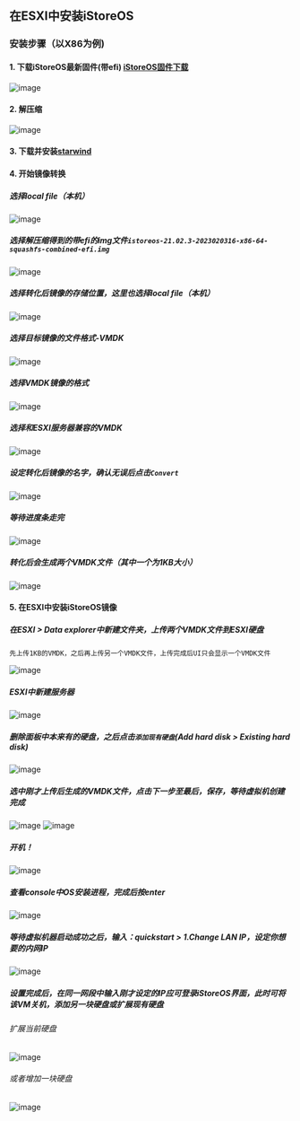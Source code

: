 ## 在ESXI中安装iStoreOS
### 安装步骤（以X86为例)
#### 1. 下载iStoreOS最新固件(带efi) [iStoreOS固件下载](https://fw.koolcenter.com/iStoreOS/)
![image](https://user-images.githubusercontent.com/96930989/219864379-cf8b5cf9-b405-42bb-a3e7-327572315556.png)

#### 2. 解压缩
![image](https://user-images.githubusercontent.com/96930989/219864404-87b34db2-0013-4ca1-b2a9-378969a2ea1f.png)

#### 3. 下载并安装[starwind](https://www.starwindsoftware.com/starwind-v2v-converter)

#### 4. 开始镜像转换
##### 选择local file（本机）
![image](https://user-images.githubusercontent.com/96930989/219864428-07fdb314-4289-4a08-afbb-d887968acbb4.png)

##### 选择解压缩得到的带efi的img文件`istoreos-21.02.3-2023020316-x86-64-squashfs-combined-efi.img`
![image](https://user-images.githubusercontent.com/96930989/219870281-bc6989d8-86ba-4e6c-a9f2-080a79664fe0.png)

##### 选择转化后镜像的存储位置，这里也选择local file（本机）
![image](https://user-images.githubusercontent.com/96930989/219864539-f362fe62-878a-40f4-a71d-e53dd84f39c1.png)

##### 选择目标镜像的文件格式-VMDK
![image](https://user-images.githubusercontent.com/96930989/219864543-9e6fd19c-f9c8-4866-b47a-b84e70d8a4ef.png)

##### 选择VMDK镜像的格式
![image](https://user-images.githubusercontent.com/96930989/219864545-6b3e6a18-b263-40c4-9d9f-33444a414f36.png)

##### 选择和ESXI服务器兼容的VMDK
![image](https://user-images.githubusercontent.com/96930989/219864547-d79abe18-1d75-4e2e-b09c-74492477a3b5.png)

##### 设定转化后镜像的名字，确认无误后点击`Convert`
![image](https://user-images.githubusercontent.com/96930989/219864550-52a96f0b-fa5f-4eb4-9787-23786340f723.png)

##### 等待进度条走完
![image](https://user-images.githubusercontent.com/96930989/219865818-d588b1a5-c226-4201-96fb-73e7af31a00f.png)

##### 转化后会生成两个VMDK文件（其中一个为1KB大小）
![image](https://user-images.githubusercontent.com/96930989/219865831-da068072-d6b4-4da8-ae63-76ed5713b776.png)

#### 5. 在ESXI中安装iStoreOS镜像
##### 在ESXI > Data explorer中新建文件夹，上传两个VMDK文件到ESXI硬盘
```
先上传1KB的VMDK，之后再上传另一个VMDK文件，上传完成后UI只会显示一个VMDK文件
```
![image](https://user-images.githubusercontent.com/96930989/219865969-74d18109-b83f-46be-9270-a4c84b7a36a9.png)

##### ESXI中新建服务器
![image](https://user-images.githubusercontent.com/96930989/219866018-548725e1-3505-4f83-96b5-0327d8759fbc.png)

##### 删除面板中本来有的硬盘，之后点击`添加现有硬盘`(Add hard disk > Existing hard disk)
![image](https://user-images.githubusercontent.com/96930989/219866081-eb013e3a-7856-447f-b3f2-68b76d0385d7.png)

##### 选中刚才上传后生成的VMDK文件，点击下一步至最后，保存，等待虚拟机创建完成
![image](https://user-images.githubusercontent.com/96930989/219866114-b76df6b2-1066-42d1-b725-00e83a1574ec.png)
![image](https://user-images.githubusercontent.com/96930989/219866126-946166c2-4a5e-45fe-aac5-2e758fa2683c.png)

##### 开机！
![image](https://user-images.githubusercontent.com/96930989/219866174-82a57b1d-653d-4140-aaf8-c72767ef66c1.png)

##### 查看console中OS安装进程，完成后按enter
![image](https://user-images.githubusercontent.com/96930989/219866186-8844834c-e006-4892-86f7-4d42e29dfb52.png)

##### 等待虚拟机器启动成功之后，输入：quickstart > 1.Change LAN IP，设定你想要的内网IP
![image](https://user-images.githubusercontent.com/96930989/219866203-be50a4d8-60ba-4d6d-aea6-fce528033520.png)

##### 设置完成后，在同一网段中输入刚才设定的IP应可登录iStoreOS界面，此时可将该VM关机，添加另一块硬盘或扩展现有硬盘
###### 扩展当前硬盘
![image](https://user-images.githubusercontent.com/96930989/219866325-ed3b8d73-4ae4-4e27-bb28-f2bb049a3b56.png)
###### 或者增加一块硬盘
![image](https://user-images.githubusercontent.com/96930989/219866274-b5eee73d-0c1b-40c1-b982-b43a24dded1a.png)

